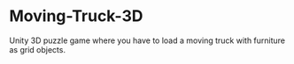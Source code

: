 # Moving-Truck-3D
Unity 3D puzzle game where you have to load a moving truck with furniture as grid objects.
